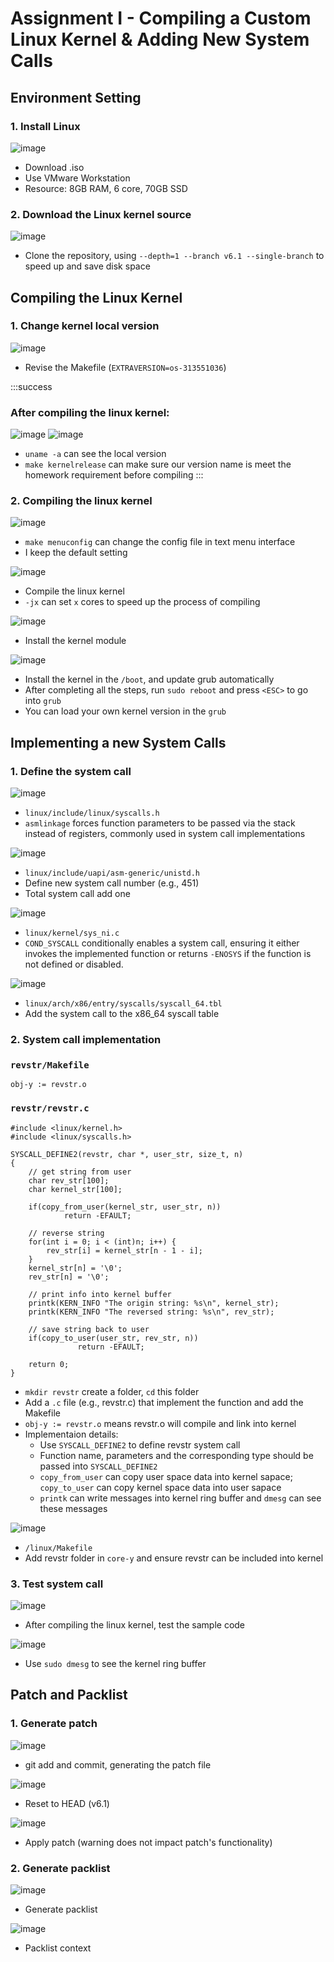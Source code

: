 # Assignment I - Compiling a Custom Linux Kernel & Adding New System Calls


## Environment Setting

### 1. Install Linux

![image](https://hackmd.io/_uploads/SJc41saAC.png)

- Download .iso
- Use VMware Workstation
- Resource: 8GB RAM, 6 core, 70GB SSD

### 2. Download the Linux kernel source 

![image](https://hackmd.io/_uploads/rkYk2QNR0.png)
- Clone the repository, using ``--depth=1 --branch v6.1 --single-branch`` to speed up and save disk space

## Compiling the Linux Kernel

### 1. Change kernel local version

![image](https://hackmd.io/_uploads/ryq5TIEC0.png)
- Revise the Makefile (``EXTRAVERSION=os-313551036``)

:::success
### After compiling the linux kernel:

![image](https://hackmd.io/_uploads/S1VsfxrAA.png)
![image](https://hackmd.io/_uploads/r1DRzeHCA.png)
- ``uname -a`` can see the local version
- ``make kernelrelease`` can make sure our version name is meet the homework requirement before compiling
:::

### 2. Compiling the linux kernel

![image](https://hackmd.io/_uploads/HkSbbL4CC.png)
- ``make menuconfig`` can change the config file in text menu interface
- I keep the default setting 

![image](https://hackmd.io/_uploads/Bkljub8V0A.png)
- Compile the linux kernel 
- ``-jx`` can set ``x`` cores to speed up the process of compiling

![image](https://hackmd.io/_uploads/HydHeq4CA.png)
- Install the kernel module

![image](https://hackmd.io/_uploads/BkmprkrAC.png)
- Install the kernel in the ``/boot``, and update grub automatically
- After completing all the steps, run ``sudo reboot`` and press ``<ESC>`` to go into ``grub``
- You can load your own kernel version in the ``grub`` 


## Implementing a new System Calls

### 1. Define the system call

![image](https://hackmd.io/_uploads/H1h-KENAC.png)
- ``linux/include/linux/syscalls.h``
- ``asmlinkage`` forces function parameters to be passed via the stack instead of registers, commonly used in system call implementations

![image](https://hackmd.io/_uploads/SyK-5VERA.png)
- ``linux/include/uapi/asm-generic/unistd.h``
- Define new system call number (e.g., 451)
- Total system call add one


![image](https://hackmd.io/_uploads/ByU4jEV0R.png)
- ``linux/kernel/sys_ni.c`` 
- ``COND_SYSCALL`` conditionally enables a system call, ensuring it either invokes the implemented function or returns ``-ENOSYS`` if the function is not defined or disabled.

![image](https://hackmd.io/_uploads/rkALS35CC.png)
- ``linux/arch/x86/entry/syscalls/syscall_64.tbl``
- Add the system call to the x86_64 syscall table

### 2. System call implementation


### ``revstr/Makefile``
```make=
obj-y := revstr.o
```


### ``revstr/revstr.c``
```c=
#include <linux/kernel.h>
#include <linux/syscalls.h>

SYSCALL_DEFINE2(revstr, char *, user_str, size_t, n)
{
    // get string from user
    char rev_str[100];
    char kernel_str[100];
    
    if(copy_from_user(kernel_str, user_str, n))
            return -EFAULT;
    
    // reverse string
    for(int i = 0; i < (int)n; i++) {
        rev_str[i] = kernel_str[n - 1 - i];
    }
    kernel_str[n] = '\0';
    rev_str[n] = '\0';

    // print info into kernel buffer
    printk(KERN_INFO "The origin string: %s\n", kernel_str);    
    printk(KERN_INFO "The reversed string: %s\n", rev_str);    
    
    // save string back to user
    if(copy_to_user(user_str, rev_str, n))
               return -EFAULT;
	
    return 0;
} 

```
- ``mkdir revstr`` create a folder, ``cd`` this folder
- Add a ``.c`` file (e.g., revstr.c) that implement the function and add the Makefile
- ``obj-y := revstr.o`` means revstr.o will compile and link into kernel
- Implementaion details:
    - Use ``SYSCALL_DEFINE2`` to define revstr system call
    - Function name, parameters and the corresponding type should be passed into ``SYSCALL_DEFINE2``
    - ``copy_from_user`` can copy user space data into kernel sapace; ``copy_to_user`` can copy kernel space data into user sapace
    - ``printk`` can write messages into kernel ring buffer and ``dmesg`` can see these messages

![image](https://hackmd.io/_uploads/ByUmlYCCC.png)

- ``/linux/Makefile``
- Add revstr folder in ``core-y`` and ensure revstr can be included into kernel


### 3. Test system call

![image](https://hackmd.io/_uploads/SJuE-Y0AC.png)
- After compiling the linux kernel, test the sample code

![image](https://hackmd.io/_uploads/HJntbt000.png)
- Use ``sudo dmesg`` to see the kernel ring buffer

## Patch and Packlist

### 1. Generate patch
![image](https://hackmd.io/_uploads/SkvY3KCRR.png)
- git add and commit, generating the patch file

![image](https://hackmd.io/_uploads/SJgDaYR0C.png)
- Reset to HEAD (v6.1)

![image](https://hackmd.io/_uploads/HyICTFRCA.png)
- Apply patch (warning does not impact patch's functionality) 

### 2. Generate packlist
![image](https://hackmd.io/_uploads/BJLJaF0RC.png)
- Generate packlist

![image](https://hackmd.io/_uploads/SJE-TKARC.png)
- Packlist context